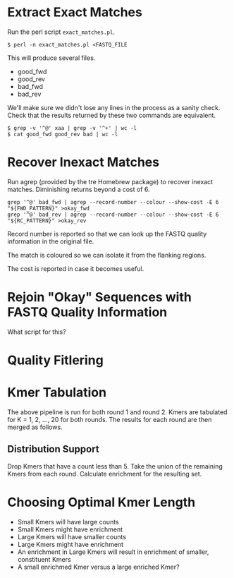 # Extract Exact Matches

Run the perl script `exact_matches.pl`.

```
$ perl -n exact_matches.pl <FASTQ_FILE
```

This will produce several files.

- good_fwd
- good_rev
- bad_fwd
- bad_rev

We'll make sure we didn't lose any lines in the process as a sanity check.
Check that the results returned by these two commands are equivalent.

```
$ grep -v '^@' xaa | grep -v '^+' | wc -l
$ cat good_fwd good_rev bad | wc -l
```

# Recover Inexact Matches

Run agrep (provided by the tre Homebrew package) to recover inexact matches.
Diminishing returns beyond a cost of 6.

```
grep '^@' bad_fwd | agrep --record-number --colour --show-cost -E 6 "${FWD_PATTERN}" >okay_fwd
grep '^@' bad_rev | agrep --record-number --colour --show-cost -E 6 "${RC_PATTERN}" >okay_rev
```

Record number is reported so that we can look up the FASTQ quality information
in the original file.

The match is coloured so we can isolate it from the flanking regions.

The cost is reported in case it becomes useful.

# Rejoin "Okay" Sequences with FASTQ Quality Information

What script for this?

# Quality Fitlering

# Kmer Tabulation

The above pipeline is run for both round 1 and round 2. Kmers are tabulated for
K = 1, 2, ..., 20 for both rounds. The results for each round are then merged
as follows. 

## Distribution Support

Drop Kmers that have a count less than 5. Take the union of the remaining Kmers
from each round. Calculate enrichment for the resulting set.

# Choosing Optimal Kmer Length

* Small Kmers will have large counts
* Small Kmers might have enrichment
* Large Kmers will have smaller counts
* Large Kmers might have enrichment
* An enrichment in Large Kmers will result in enrichment of smaller, constituent Kmers
* A small enrichmed Kmer versus a large enriched Kmer?
